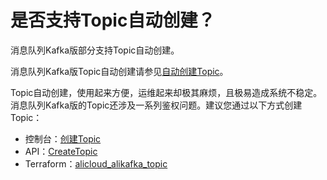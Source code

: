 # 是否支持Topic自动创建？

消息队列Kafka版部分支持Topic自动创建。

消息队列Kafka版Topic自动创建请参见[自动创建Topic](/intl.zh-CN/用户指南/Topic/自动创建Topic.md)。

Topic自动创建，使用起来方便，运维起来却极其麻烦，且极易造成系统不稳定。消息队列Kafka版的Topic还涉及一系列鉴权问题。建议您通过以下方式创建Topic：

-   控制台：[创建Topic](/intl.zh-CN/快速入门/步骤三：创建资源.md)
-   API：[CreateTopic](/intl.zh-CN/API参考/Topic/CreateTopic.md)
-   Terraform：[alicloud\_alikafka\_topic](https://www.terraform.io/docs/providers/alicloud/r/alikafka_topic.html)

